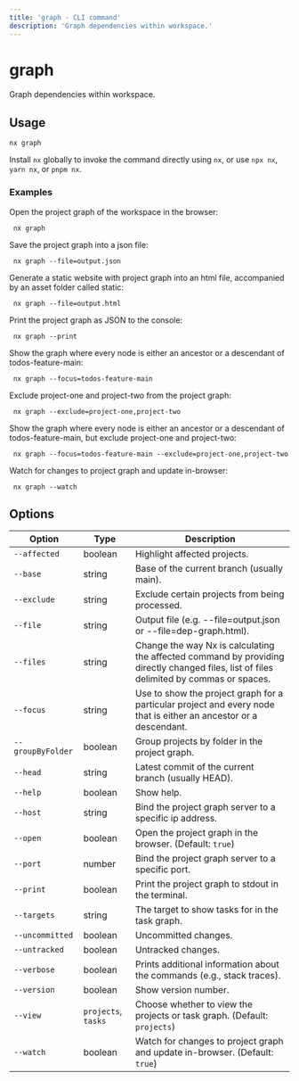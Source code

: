 ```yaml
---
title: 'graph - CLI command'
description: 'Graph dependencies within workspace.'
---
```


# graph

Graph dependencies within workspace.

## Usage

```shell
nx graph
```

Install `nx` globally to invoke the command directly using `nx`, or use `npx nx`, `yarn nx`, or `pnpm nx`.

### Examples

Open the project graph of the workspace in the browser:

```shell
 nx graph
```

Save the project graph into a json file:

```shell
 nx graph --file=output.json
```

Generate a static website with project graph into an html file, accompanied by an asset folder called static:

```shell
 nx graph --file=output.html
```

Print the project graph as JSON to the console:

```shell
 nx graph --print
```

Show the graph where every node is either an ancestor or a descendant of todos-feature-main:

```shell
 nx graph --focus=todos-feature-main
```

Exclude project-one and project-two from the project graph:

```shell
 nx graph --exclude=project-one,project-two
```

Show the graph where every node is either an ancestor or a descendant of todos-feature-main, but exclude project-one and project-two:

```shell
 nx graph --focus=todos-feature-main --exclude=project-one,project-two
```

Watch for changes to project graph and update in-browser:

```shell
 nx graph --watch
```

## Options

| Option            | Type                | Description                                                                                                                             |
| ----------------- | ------------------- | --------------------------------------------------------------------------------------------------------------------------------------- |
| `--affected`      | boolean             | Highlight affected projects.                                                                                                            |
| `--base`          | string              | Base of the current branch (usually main).                                                                                              |
| `--exclude`       | string              | Exclude certain projects from being processed.                                                                                          |
| `--file`          | string              | Output file (e.g. --file=output.json or --file=dep-graph.html).                                                                         |
| `--files`         | string              | Change the way Nx is calculating the affected command by providing directly changed files, list of files delimited by commas or spaces. |
| `--focus`         | string              | Use to show the project graph for a particular project and every node that is either an ancestor or a descendant.                       |
| `--groupByFolder` | boolean             | Group projects by folder in the project graph.                                                                                          |
| `--head`          | string              | Latest commit of the current branch (usually HEAD).                                                                                     |
| `--help`          | boolean             | Show help.                                                                                                                              |
| `--host`          | string              | Bind the project graph server to a specific ip address.                                                                                 |
| `--open`          | boolean             | Open the project graph in the browser. (Default: `true`)                                                                                |
| `--port`          | number              | Bind the project graph server to a specific port.                                                                                       |
| `--print`         | boolean             | Print the project graph to stdout in the terminal.                                                                                      |
| `--targets`       | string              | The target to show tasks for in the task graph.                                                                                         |
| `--uncommitted`   | boolean             | Uncommitted changes.                                                                                                                    |
| `--untracked`     | boolean             | Untracked changes.                                                                                                                      |
| `--verbose`       | boolean             | Prints additional information about the commands (e.g., stack traces).                                                                  |
| `--version`       | boolean             | Show version number.                                                                                                                    |
| `--view`          | `projects`, `tasks` | Choose whether to view the projects or task graph. (Default: `projects`)                                                                |
| `--watch`         | boolean             | Watch for changes to project graph and update in-browser. (Default: `true`)                                                             |
